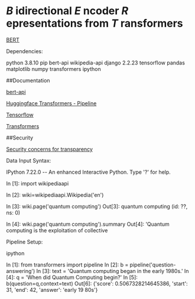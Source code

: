 # *B* idirectional *E* ncoder *R* epresentations from *T* ransformers
[BERT](https://ai.googleblog.com/2018/11/open-sourcing-bert-state-of-art-pre.html)

Dependencies:

python 3.8.10
pip
bert-api
wikipedia-api
django 2.2.23
tensorflow
pandas
matplotlib
numpy
transformers
ipython

##Documentation

[bert-api](https://pypi.org/project/bert-api/)

[Huggingface Transformers - Pipeline](https://huggingface.co/transformers/model_doc/bert.html)

[Tensorflow](https://www.tensorflow.org/official_models/fine_tuning_bert)

[Transformers](https://ai.googleblog.com/2017/08/transformer-novel-neural-network.html)

##Security

[Security concerns for transparency](https://openreview.net/forum?id=7nfCtKep-v)



Data Input Syntax:

IPython 7.22.0 -- An enhanced Interactive Python. Type '?' for help.

In [1]: import wikipediaapi

In [2]: wiki=wikipediaapi.Wikipedia('en')

In [3]: wiki.page('quantum computing')
Out[3]: quantum computing (id: ??, ns: 0)

In [4]: wiki.page('quantum computing').summary
Out[4]: 'Quantum computing is the exploitation of collective 


Pipeline Setup:

ipython

In [1]: from transformers import pipeline
In [2]: b = pipeline('question-answering')
In [3]: text = 'Quantum computing began in the early 1980s.'
In [4]: q = 'When did Quantum Computing begin?'
In [5]: b(question=q,context=text)
Out[6]: {'score': 0.5067328214645386, 'start': 31, 'end': 42, 'answer': 'early 19
80s'}


